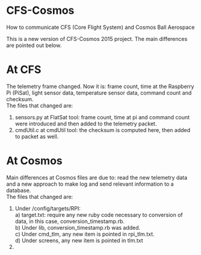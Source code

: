 # CFS-Cosmos
How to communicate CFS (Core Flight System) and Cosmos Ball Aerospace

This is a new version of CFS-Cosmos 2015 project. The main differences are pointed out below.

# At CFS
The telemetry frame changed. Now it is: frame count, time at the Raspberry Pi (PiSat), light sensor data, temperature sensor data, command count and checksum. <br />
The files that changed are:<br />
1. sensors.py at FlatSat tool: frame count, time at pi and command count were introduced and then added to the telemetry packet.<br />
2. cmdUtil.c at cmdUtil tool: the checksum is computed here, then added to packet as well.<br />

# At Cosmos
Main differences at Cosmos files are due to: read the new telemetry data and a new approach to make log and send relevant information to a database.<br />
The files that changed are:<br />
1. Under <cosmos folder>/config/targets/RPI: <br />
  a) target.txt: require any new ruby code necessary to conversion of data, in this case, conversion_timestamp.rb.<br />
  b) Under lib, conversion_timestamp.rb was added.<br />
  c) Under cmd_tlm, any new item is pointed in rpi_tlm.txt. <br />
  d) Under screens, any new item is pointed in tlm.txt <br />
2. 

